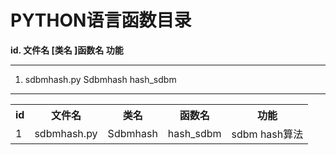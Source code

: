 # PYTHON语言函数目录
**id. 文件名 [类名 ]函数名 功能**
****
1. sdbmhash.py Sdbmhash hash_sdbm
****

<table>
    <tr><th>id</th><th>文件名</th><th>类名</th><th>函数名</th><th>功能</th></tr>
    <tr><td>1</td><td>sdbmhash.py</td><td>Sdbmhash</td><td>hash_sdbm</td><td>sdbm hash算法</td></tr>
</table>
